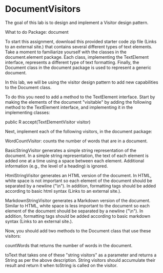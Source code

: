 # DocumentVisitors
The goal of this lab is to design and implement a Visitor design pattern.

What to do
Package: document

To start this assignment, download this provided starter code zip file (Links to an external site.) that contains several different types of text elements. Take a moment to familiarize yourself with the classes in the document.element package. Each class, implementing the TextElement interface, represents a different type of text formatting. Finally, the Document class in the document package is used to represent a generic document.

In this lab, we will be using the visitor design pattern to add new capabilities to the Document class.

To do this you need to add a method to the TextElement interface. Start by making the elements of the document "visitable" by adding the following method to the TextElement interface, and implementing it in the implementing classes:

public <R> R accept(TextElementVisitor<R> visitor)

Next, implement each of the following visitors, in the document package:

WordCountVisitor: counts the number of words that are in a document.

BasicStringVisitor generates a simple string representation of the document. In a simple string representation, the text of each element is added one at a time using a space between each element. Additional information (e.g., the level of a heading) is ignored.

HtmlStringVisitor generates an HTML version of the document. In HTML, white space is not important so each element of the document should be separated by a newline ("\n"). In addition, formatting tags should be added according to basic html syntax (Links to an external site.).

MarkdownStringVisitor generates a Markdown version of the document. Similar to HTML, white space is less important to the document so each element of the document should be separated by a newline ("\n"). In addition, formatting tags should be added according to basic markdown syntax (Links to an external site.).

Now, you should add two methods to the Document class that use these visitors:

countWords that returns the number of words in the document.

toText that takes one of these "string visitors" as a parameter and returns a String as per the above description. String visitors should accumulate their result and return it when toString is called on the visitor.
